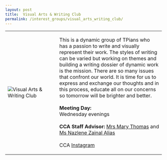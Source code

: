 ```yaml
---
layout: post
title:  Visual Arts & Writing Club
permalink: /interest_groups/visual_arts_writing_club/
---
```


<div>
    <table>
        <tr>
            <td style="width:33%"><image src="/images/vawctp.jpeg" style="display:block;margin-left:auto;margin-right:auto;" alt="Visual Arts & Writing Club"></image></td>
            <td>
                <p>
                    This is a dynamic group of TPians who has a passion to write and visually represent their work. The styles of writing can be varied but working on themes and building a writing dossier of dynamic work is the mission. There are so many issues that confront our world. It is time for us to express and exchange our thoughts and in this process, educate all on our concerns so tomorrow will be brighter and better.<br>
                    <br>
                    <b>Meeting Day:</b><br>
                    Wednesday evenings<br>
                    <br>
                    <b>CCA Staff Advisor:</b> <a href="mailto:Thomas_MARY@tp.edu.sg">Mrs Mary Thomas</a> and <a href="mailto:Nazlene_ZAINAL_ALIAS@TP.EDU.SG">Ms Nazlene Zainal Alias</a><br>
                    <br>
                    CCA <a href="https://www.instagram.com/vawctp/">Instagram</a>
                </p>
            </td>
        </tr>
    </table>
</div>
